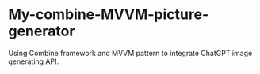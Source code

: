 # My-combine-MVVM-picture-generator
Using Combine framework and MVVM pattern to integrate ChatGPT image generating API.

